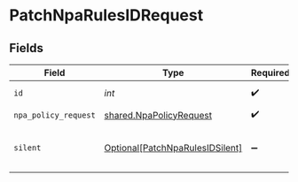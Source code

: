 # PatchNpaRulesIDRequest


## Fields

| Field                                                                               | Type                                                                                | Required                                                                            | Description                                                                         |
| ----------------------------------------------------------------------------------- | ----------------------------------------------------------------------------------- | ----------------------------------------------------------------------------------- | ----------------------------------------------------------------------------------- |
| `id`                                                                                | *int*                                                                               | :heavy_check_mark:                                                                  | policy rule id                                                                      |
| `npa_policy_request`                                                                | [shared.NpaPolicyRequest](../../models/shared/npapolicyrequest.md)                  | :heavy_check_mark:                                                                  | N/A                                                                                 |
| `silent`                                                                            | [Optional[PatchNpaRulesIDSilent]](../../models/operations/patchnparulesidsilent.md) | :heavy_minus_sign:                                                                  | flag to skip output except status code                                              |